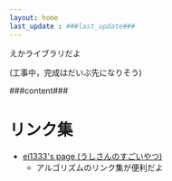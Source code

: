 ```yaml
---
layout: home
last_update : ###last_update###
---
```


えかライブラリだよ

(工事中，完成はだいぶ先になりそう)

###content###

# リンク集

* [ei1333's page (うしさんのすごいやつ)](https://ei1333.github.io)
  * アルゴリズムのリンク集が便利だよ
